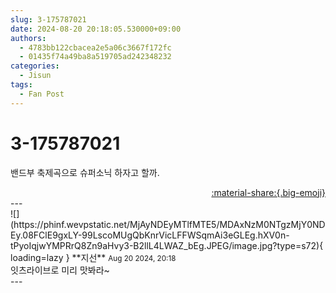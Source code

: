```yaml
---
slug: 3-175787021
date: 2024-08-20 20:18:05.530000+09:00
authors:
  - 4783bb122cbacea2e5a06c3667f172fc
  - 01435f74a49ba8a519705ad242348232
categories:
  - Jisun
tags:
  - Fan Post
---
```


# 3-175787021

<div class="post-container" markdown="1">
<div class="content-container md-sidebar__scrollwrap" markdown="1">

밴드부 축제곡으로 슈퍼소닉 하자고 할까.

</div>
</div>

<div style="text-align: right;" markdown="1">
<a href="https://weverse.io/fromis9/fanpost/3-175787021" style="text-align: right;">:material-share:{.big-emoji}</a>
</div>
---

<div class="comments-container md-sidebar__scrollwrap" markdown="1">
<div class="comment" markdown="1">
<div class='id-container' markdown="1">
![](https://phinf.wevpstatic.net/MjAyNDEyMTlfMTE5/MDAxNzM0NTgzMjY0NDEy.08FClE9gxLY-99LscoMUgQbKnrVicLFFWSqmAi3eGLEg.hXV0n-tPyoIqjwYMPRrQ8Zn9aHvy3-B2llL4LWAZ_bEg.JPEG/image.jpg?type=s72){ loading=lazy }
**<span class="artist">지선</span>** <small>Aug 20 2024, 20:18</small><br>
</div>
<div class='comment-body' markdown="1">
잇츠라이브로 미리 맛봐라~
</div>
</div>
</div>
---
